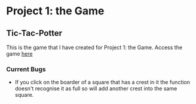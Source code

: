# Project 1: the Game

## Tic-Tac-Potter

This is the game that I have created for Project 1: the Game.
Access the game [here](https://camillacdc.github.io/tic-tac-toe/)

### Current Bugs

* If you click on the boarder of a square that has a crest in it the function doesn't recognise it as full so will add another crest into the same square. 
